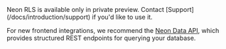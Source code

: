 <Admonition type="info" title="Neon RLS availability">
Neon RLS is available only in private preview. Contact [Support](/docs/introduction/support) if you'd like to use it.

For new frontend integrations, we recommend the [Neon Data API](/docs/data-api/get-started), which provides structured REST endpoints for querying your database.
</Admonition>
